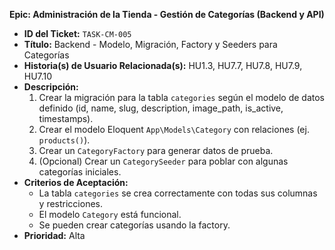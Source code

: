 **Epic: Administración de la Tienda - Gestión de Categorías (Backend y API)**

* **ID del Ticket:** `TASK-CM-005`
* **Título:** Backend - Modelo, Migración, Factory y Seeders para Categorías
* **Historia(s) de Usuario Relacionada(s):** HU1.3, HU7.7, HU7.8, HU7.9, HU7.10
* **Descripción:**
    1.  Crear la migración para la tabla `categories` según el modelo de datos definido (id, name, slug, description, image_path, is_active, timestamps).
    2.  Crear el modelo Eloquent `App\Models\Category` con relaciones (ej. `products()`).
    3.  Crear un `CategoryFactory` para generar datos de prueba.
    4.  (Opcional) Crear un `CategorySeeder` para poblar con algunas categorías iniciales.
* **Criterios de Aceptación:**
    * La tabla `categories` se crea correctamente con todas sus columnas y restricciones.
    * El modelo `Category` está funcional.
    * Se pueden crear categorías usando la factory.
* **Prioridad:** Alta 
